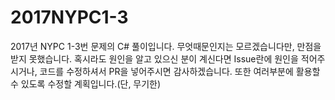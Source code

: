 # 2017NYPC1-3
2017년 NYPC 1-3번 문제의 C# 풀이입니다.
무엇때문인지는 모르겠습니다만, 만점을 받지 못했습니다.
혹시라도 원인을 알고 있으신 분이 계신다면 Issue란에 원인을 적어주시거나, 코드를 수정하셔서 PR을 넣어주시면 감사하겠습니다.
또한 여러부분에 활용할 수 있도록 수정할 계획입니다.(단, 무기한)
